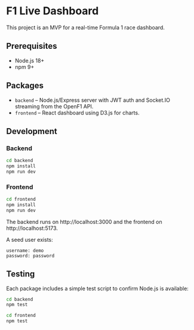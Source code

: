 # F1 Live Dashboard

This project is an MVP for a real-time Formula 1 race dashboard.

## Prerequisites
- Node.js 18+
- npm 9+

## Packages
- `backend` – Node.js/Express server with JWT auth and Socket.IO streaming from the OpenF1 API.
- `frontend` – React dashboard using D3.js for charts.

## Development

### Backend
```bash
cd backend
npm install
npm run dev
```

### Frontend
```bash
cd frontend
npm install
npm run dev
```

The backend runs on http://localhost:3000 and the frontend on http://localhost:5173.

A seed user exists:

```
username: demo
password: password
```

## Testing

Each package includes a simple test script to confirm Node.js is available:

```bash
cd backend
npm test

cd frontend
npm test
```
